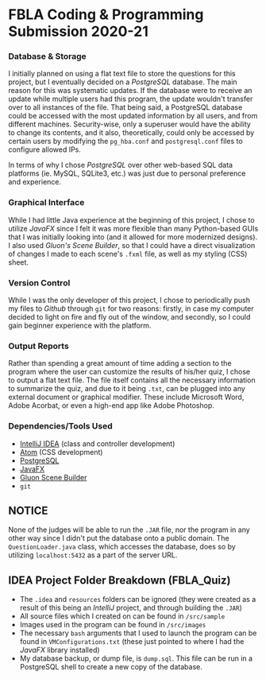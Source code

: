 # FBLA Coding & Programming Submission 2020-21

### Database & Storage
I initially planned on using a flat text file to store the questions for this project, but I eventually decided on a *PostgreSQL* database. The main reason for this was systematic
updates. If the database were to receive an update while multiple users had this program, the update wouldn't transfer over to all instances of the file. That being said, a PostgreSQL database could be accessed with the most updated information by all users, and from different machines. Security-wise, only a superuser would have the ability to change its contents, and it also, theoretically, could only be accessed by certain users by modifying the `pg_hba.conf` and `postgresql.conf` files to configure allowed IPs.

In terms of why I chose *PostgreSQL* over other web-based SQL data platforms (ie. MySQL, SQLite3, etc.) was just due to personal preference and experience.

### Graphical Interface
While I had little Java experience at the beginning of this project, I chose to utilize *JavaFX* since I felt it was more flexible than many Python-based GUIs that I was
initially looking into (and it allowed for more modernized designs). I also used *Gluon's Scene Builder*, so that I could have a direct visualization of changes I made to 
each scene's `.fxml` file, as well as my styling (CSS) sheet.

### Version Control
While I was the only developer of this project, I chose to periodically push my files to *Github* through `git` for two reasons: firstly, in case my computer decided to light on fire and fly out of the window, and secondly, so I could gain beginner experience with the platform.

### Output Reports
Rather than spending a great amount of time adding a section to the program where the user can customize the results of his/her quiz, I chose to output a flat text file. The
file itself contains all the necessary information to summarize the quiz, and due to it being `.txt`, can be plugged into any external document or graphical modifier. These include Microsoft Word, Adobe Acorbat, or even a high-end app like Adobe Photoshop.

### Dependencies/Tools Used
- [IntelliJ IDEA](https://www.jetbrains.com/idea/) (class and controller development)
- [Atom](https://atom.io/) (CSS development)
- [PostgreSQL](https://www.postgresql.org/)
- [JavaFX](https://openjfx.io/)
- [Gluon Scene Builder](https://gluonhq.com/products/scene-builder/)
- `git`

## NOTICE
None of the judges will be able to run the `.JAR` file, nor the program in any other way since I didn't put the database onto a public domain. The `QuestionLoader.java` class,
which accesses the database, does so by utilizing `localhost:5432` as a part of the server URL.

## IDEA Project Folder Breakdown (FBLA_Quiz)
* The `.idea` and `resources` folders can be ignored (they were created as a result of this being an *IntelliJ* project, and through building the `.JAR`)
* All source files which I created on can be found in `/src/sample` 
* Images used in the program can be found in `/src/images`
* The necessary `bash` arguments that I used to launch the program can be found in `VMConfigurations.txt` (these just pointed to where I had the *JavaFX* library installed)
* My database backup, or dump file, is `dump.sql`. This file can be run in a PostgreSQL shell to create a new copy of the database.
